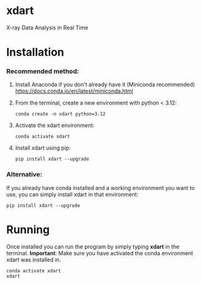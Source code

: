 # xdart
X-ray Data Analysis in Real Time

# Installation
### Recommended method:

1. Install Anaconda if you don't already have it (Miniconda recommended) <https://docs.conda.io/en/latest/miniconda.html>

2. From the terminal, create a new environment with python < 3.12:
   ```
   conda create -n xdart python=3.12
   ```

3. Activate the xdart environment:
   ```
   conda activate xdart
   ```

4. Install xdart using pip: 
   ```
   pip install xdart --upgrade
   ```

### Alternative:
If you already have conda installed and a working environment you want to use, you can simply install xdart in that environment: 
```
pip install xdart --upgrade
```

# Running
Once installed you can run the program by simply typing **xdart** in the terminal. **Important**: Make sure you have activated the conda environment xdart was installed in. 
```
conda activate xdart
xdart
```
